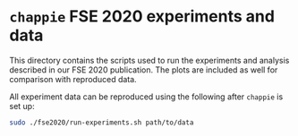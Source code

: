 # `chappie` FSE 2020 experiments and data #

This directory contains the scripts used to run the experiments and analysis described in our FSE 2020 publication. The plots are included as well for comparison with reproduced data.

All experiment data can be reproduced using the following after `chappie` is set up:

```bash
sudo ./fse2020/run-experiments.sh path/to/data
```
